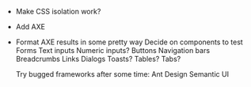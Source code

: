 * Make CSS isolation work?
* Add AXE
* Format AXE results in some pretty way
  Decide on components to test
    Forms
      Text inputs
      Numeric inputs?
    Buttons
    Navigation bars
    Breadcrumbs
    Links
    Dialogs
    Toasts?
    Tables?
    Tabs?

  Try bugged frameworks after some time:
    Ant Design
    Semantic UI
